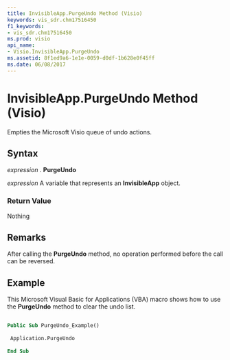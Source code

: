 ```yaml
---
title: InvisibleApp.PurgeUndo Method (Visio)
keywords: vis_sdr.chm17516450
f1_keywords:
- vis_sdr.chm17516450
ms.prod: visio
api_name:
- Visio.InvisibleApp.PurgeUndo
ms.assetid: 8f1ed9a6-1e1e-0059-d0df-1b628e0f45ff
ms.date: 06/08/2017
---
```



# InvisibleApp.PurgeUndo Method (Visio)

Empties the Microsoft Visio queue of undo actions.


## Syntax

 _expression_ . **PurgeUndo**

 _expression_ A variable that represents an **InvisibleApp** object.


### Return Value

Nothing


## Remarks

After calling the **PurgeUndo** method, no operation performed before the call can be reversed.


## Example

This Microsoft Visual Basic for Applications (VBA) macro shows how to use the **PurgeUndo** method to clear the undo list.


```vb
 
Public Sub PurgeUndo_Example() 
 
 Application.PurgeUndo 
 
End Sub
```


